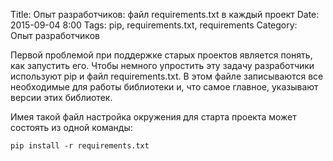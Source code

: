 Title: Опыт разработчиков: файл requirements.txt в каждый проект
Date: 2015-09-04 8:00
Tags: pip, requirements.txt, requirements
Category: Опыт разработчиков

Первой проблемой при поддержке старых проектов является понять, как запустить его. 
Чтобы немного упростить эту задачу разработчики используют pip и файл requirements.txt. В этом файле записываются все необходимые для работы библиотеки и, что самое главное, указывают версии этих библиотек. 

Имея такой файл настройка окружения для старта проекта может состоять из одной команды:

```
pip install -r requirements.txt
```